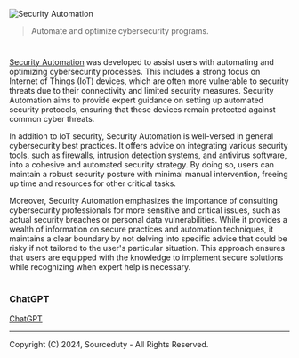 ![Security Automation](https://github.com/user-attachments/assets/8579b588-4ea3-40d1-ab3f-04b72f4a6688)

> Automate and optimize cybersecurity programs.

#

[Security Automation](https://chatgpt.com/g/g-o2BODDHHU-security-automation) was developed to assist users with automating and optimizing cybersecurity processes. This includes a strong focus on Internet of Things (IoT) devices, which are often more vulnerable to security threats due to their connectivity and limited security measures. Security Automation aims to provide expert guidance on setting up automated security protocols, ensuring that these devices remain protected against common cyber threats.

In addition to IoT security, Security Automation is well-versed in general cybersecurity best practices. It offers advice on integrating various security tools, such as firewalls, intrusion detection systems, and antivirus software, into a cohesive and automated security strategy. By doing so, users can maintain a robust security posture with minimal manual intervention, freeing up time and resources for other critical tasks.

Moreover, Security Automation emphasizes the importance of consulting cybersecurity professionals for more sensitive and critical issues, such as actual security breaches or personal data vulnerabilities. While it provides a wealth of information on secure practices and automation techniques, it maintains a clear boundary by not delving into specific advice that could be risky if not tailored to the user's particular situation. This approach ensures that users are equipped with the knowledge to implement secure solutions while recognizing when expert help is necessary.

#
### ChatGPT

[ChatGPT](https://github.com/sourceduty/ChatGPT/tree/main)

***
Copyright (C) 2024, Sourceduty - All Rights Reserved.
